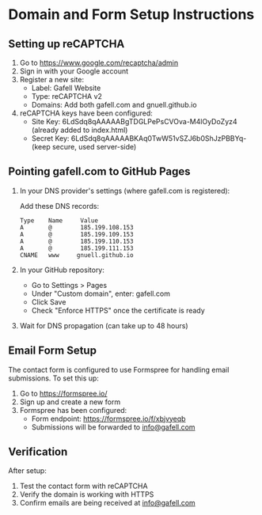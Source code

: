 # Domain and Form Setup Instructions

## Setting up reCAPTCHA

1. Go to https://www.google.com/recaptcha/admin
2. Sign in with your Google account
3. Register a new site:
   - Label: Gafell Website
   - Type: reCAPTCHA v2
   - Domains: Add both gafell.com and gnuell.github.io
4. reCAPTCHA keys have been configured:
   - Site Key: 6LdSdq8qAAAAABgTDGLPePsCVOva-M4lOyDoZyz4 (already added to index.html)
   - Secret Key: 6LdSdq8qAAAAABKAq0TwW51vSZJ6b0ShJzPBBYq- (keep secure, used server-side)

## Pointing gafell.com to GitHub Pages

1. In your DNS provider's settings (where gafell.com is registered):

   Add these DNS records:
   ```
   Type    Name     Value
   A       @        185.199.108.153
   A       @        185.199.109.153
   A       @        185.199.110.153
   A       @        185.199.111.153
   CNAME   www     gnuell.github.io
   ```

2. In your GitHub repository:
   - Go to Settings > Pages
   - Under "Custom domain", enter: gafell.com
   - Click Save
   - Check "Enforce HTTPS" once the certificate is ready

3. Wait for DNS propagation (can take up to 48 hours)

## Email Form Setup

The contact form is configured to use Formspree for handling email submissions. To set this up:

1. Go to https://formspree.io/
2. Sign up and create a new form
3. Formspree has been configured:
   - Form endpoint: https://formspree.io/f/xbjvyeqb
   - Submissions will be forwarded to info@gafell.com

## Verification

After setup:
1. Test the contact form with reCAPTCHA
2. Verify the domain is working with HTTPS
3. Confirm emails are being received at info@gafell.com
